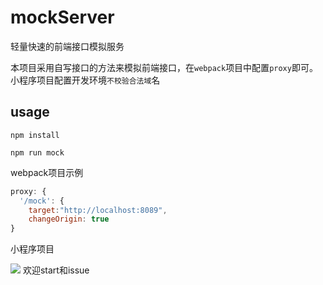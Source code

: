 # mockServer

轻量快速的前端接口模拟服务

本项目采用自写接口的方法来模拟前端接口，在`webpack`项目中配置`proxy`即可。小程序项目配置开发环境`不校验合法域`名

## usage

```shell
npm install

npm run mock
```


webpack项目示例 

```javascript
proxy: {
  '/mock': {
    target:"http://localhost:8089",
    changeOrigin: true
}
```
小程序项目

![](https://gitee.com/maYunLaoXi/image/raw/master/blog/2021/WeChatc5bce373f98efae6fd6111dc7a7160f5.png)
欢迎start和issue
